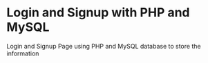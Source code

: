 # Login and Signup with PHP and MySQL
Login and Signup Page using PHP and MySQL database to store the information



